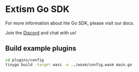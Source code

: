 # Extism Go SDK

For more information about hte Go SDK, please visit our docs.

Join the [Discord](https://discord.gg/EGTV8Pxs) and chat with us!

## Build example plugins

```sh
cd plugins/config
tinygo build -target wasi -o ../wasm/config.wasm main.go
```
